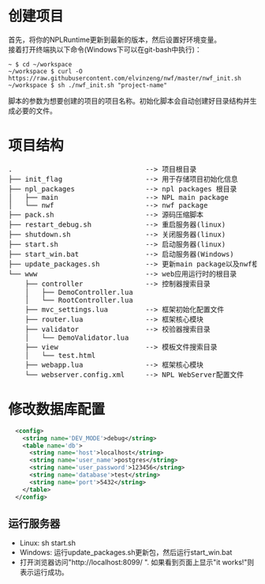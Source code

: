 # 创建项目
首先，将你的NPLRuntime更新到最新的版本，然后设置好环境变量。  
接着打开终端执以下命令(Windows下可以在git-bash中执行)：
```shell
~ $ cd ~/workspace
~/workspace $ curl -O https://raw.githubusercontent.com/elvinzeng/nwf/master/nwf_init.sh
~/workspace $ sh ./nwf_init.sh "project-name"  
```

脚本的参数为想要创建的项目的项目名称。初始化脚本会自动创建好目录结构并生成必要的文件。
# 项目结构
<pre>
.                                --> 项目根目录
├── init_flag                    --> 用于存储项目初始化信息
├── npl_packages                 --> npl packages 根目录
│   ├── main                     --> NPL main package
│   └── nwf                      --> nwf package
├── pack.sh                      --> 源码压缩脚本
├── restart_debug.sh             --> 重启服务器(linux)
├── shutdown.sh                  --> 关闭服务器(linux)
├── start.sh                     --> 启动服务器(linux)
├── start_win.bat                --> 启动服务器(Windows)
├── update_packages.sh           --> 更新main package以及nwf框架的包(linux and Windows)
└── www                          --> web应用运行时的根目录
    ├── controller               --> 控制器搜索目录
    │   ├── DemoController.lua
    │   └── RootController.lua
    ├── mvc_settings.lua         --> 框架初始化配置文件
    ├── router.lua               --> 框架核心模块
    ├── validator                --> 校验器搜索目录
    │   └── DemoValidator.lua
    ├── view                     --> 模板文件搜索目录
    │   └── test.html
    ├── webapp.lua               --> 框架核心模块
    └── webserver.config.xml     --> NPL WebServer配置文件
</pre>

# 修改数据库配置
```xml
  <config>
    <string name='DEV_MODE'>debug</string>
    <table name='db'>
      <string name='host'>localhost</string>
      <string name='user_name'>postgres</string>
      <string name='user_password'>123456</string>
      <string name='database'>test</string>
      <string name='port'>5432</string>
    </table>
  </config>

```

## 运行服务器
* Linux: sh start.sh
* Windows: 运行update_packages.sh更新包，然后运行start_win.bat
* 打开浏览器访问"http://localhost:8099/ ". 如果看到页面上显示"it works!"则表示运行成功。
